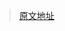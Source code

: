 > [原文地址](https://github.com/ashishps1/awesome-system-design-resources#awesome-system-design-articles)
